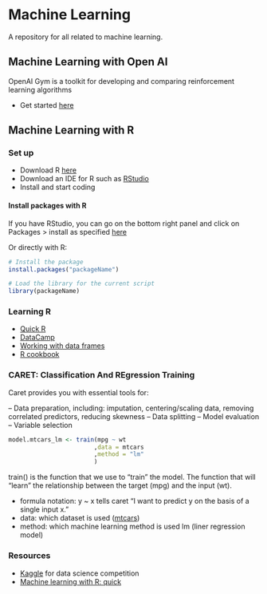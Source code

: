 # Machine Learning

A repository for all related to machine learning.

## Machine Learning with Open AI

OpenAI Gym is a toolkit for developing and comparing reinforcement learning algorithms

- Get started [here](https://gym.openai.com/docs)

## Machine Learning with R

### Set up

- Download R [here](https://cran.rstudio.com/)
- Download an IDE for R such as [RStudio](https://www.rstudio.com/products/rstudio/download/)
- Install and start coding

#### Install packages with R

If you have RStudio, you can go on the bottom right panel and click on Packages > install as specified [here](http://derekogle.com/IFAR/supplements/installations/InstallPackagesRStudio.html)

Or directly with R:

```R
# Install the package
install.packages("packageName")

# Load the library for the current script
library(packageName)
```

### Learning R

- [Quick R](http://www.statmethods.net/index.html)
- [DataCamp](https://www.datacamp.com/courses/free-introduction-to-r)
- [Working with data frames](https://en.wikibooks.org/wiki/R_Programming/Working_with_data_frames)
- [R cookbook](http://www.cookbook-r.com/)

### CARET: Classification And REgression Training

Caret provides you with essential tools for:

– Data preparation, including: imputation, centering/scaling data, removing correlated predictors, reducing skewness
– Data splitting
– Model evaluation
– Variable selection


```R
model.mtcars_lm <- train(mpg ~ wt
                        ,data = mtcars
                        ,method = "lm"
                        )
```

train() is the function that we use to “train” the model. The function that will “learn” the relationship between the target (mpg) and the input (wt).

- formula notation: y ~ x tells caret “I want to predict y on the basis of a single input x.”
- data: which dataset  is used ([mtcars](https://stat.ethz.ch/R-manual/R-devel/library/datasets/html/mtcars.html))
- method: which machine learning method is used lm (liner regression model)



### Resources

- [Kaggle](https://www.kaggle.com/wiki/Tutorials) for data science competition
- [Machine learning with R: quick](http://sharpsightlabs.com/blog/quick-introduction-machine-learning-r-caret/)